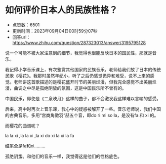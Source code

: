 # 如何评价日本人的民族性格？
- 点赞数：6501
- 更新时间：2023年09月04日00时59分07秒
- 回答url：https://www.zhihu.com/question/287323013/answer/3195795128
<body>
 <p data-pid="01sZjh77">说一个可能不被大家注意到的细节，我觉得也很能反映日本的国民性，那就是音乐。</p>
 <p data-pid="iCM7BS9v">我记得小学音乐课上，有次鉴赏其他国家的民族音乐，老师给我们放了日本的传统民歌《樱花》。我那时虽然年纪小，听了之后仍感觉诡异和难受，说不上来的感觉。老师讲这首歌描述的是樱花盛开时节的美丽烂漫，但我完全感觉不出美丽烂漫，曲调之中尽是孤绝阴蛰的氛围，这是中国民乐所不曾有的。</p>
 <p data-pid="tRDjFkiK">中国民乐，即使是《二泉映月》这样的曲子，都不会激发我这样难以言喻的感受。</p>
 <p data-pid="cYLjIW1Z">后来，高中时再次上音乐课，我心中的疑惑被解开了一些。音乐老师说，我们中国的古典音乐，多用“宫商角徵羽”喆五个音，即do ri mi so la，是没有fa 和 xi 的。</p>
 <p data-pid="wzTwI2t9">而樱花的曲谱呢？</p>
 <p data-pid="QPlC3zHl">la la xi ,la la xi ,la xi do xi la xi la fa</p>
 <p data-pid="6aVRSrA9">结尾全是fa和xi………</p>
 <p data-pid="FKs9dOaT">孤绝阴蛰。和他们的音乐一样，我觉得这是他们的性格底色。</p>
</body>
